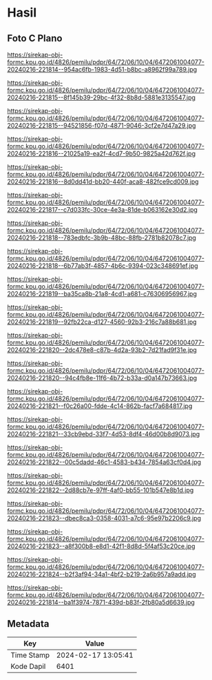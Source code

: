 # Hasil

## Foto C Plano

https://sirekap-obj-formc.kpu.go.id/4826/pemilu/pdpr/64/72/06/10/04/6472061004077-20240216-221814--954ac6fb-1983-4d51-b8bc-a8962f99a789.jpg

https://sirekap-obj-formc.kpu.go.id/4826/pemilu/pdpr/64/72/06/10/04/6472061004077-20240216-221815--8f145b39-29bc-4f32-8b8d-5881e3135547.jpg

https://sirekap-obj-formc.kpu.go.id/4826/pemilu/pdpr/64/72/06/10/04/6472061004077-20240216-221815--94521856-f07d-4871-9046-3cf2e7d47a29.jpg

https://sirekap-obj-formc.kpu.go.id/4826/pemilu/pdpr/64/72/06/10/04/6472061004077-20240216-221816--21025a19-ea2f-4cd7-9b50-9825a42d762f.jpg

https://sirekap-obj-formc.kpu.go.id/4826/pemilu/pdpr/64/72/06/10/04/6472061004077-20240216-221816--8d0dd41d-bb20-440f-aca8-482fce9cd009.jpg

https://sirekap-obj-formc.kpu.go.id/4826/pemilu/pdpr/64/72/06/10/04/6472061004077-20240216-221817--c7d033fc-30ce-4e3a-81de-b063162e30d2.jpg

https://sirekap-obj-formc.kpu.go.id/4826/pemilu/pdpr/64/72/06/10/04/6472061004077-20240216-221818--783edbfc-3b9b-48bc-88fb-2781b82078c7.jpg

https://sirekap-obj-formc.kpu.go.id/4826/pemilu/pdpr/64/72/06/10/04/6472061004077-20240216-221818--6b77ab3f-4857-4b6c-9394-023c348691ef.jpg

https://sirekap-obj-formc.kpu.go.id/4826/pemilu/pdpr/64/72/06/10/04/6472061004077-20240216-221819--ba35ca8b-21a8-4cd1-a681-c76306956967.jpg

https://sirekap-obj-formc.kpu.go.id/4826/pemilu/pdpr/64/72/06/10/04/6472061004077-20240216-221819--92fb22ca-d127-4560-92b3-216c7a88b681.jpg

https://sirekap-obj-formc.kpu.go.id/4826/pemilu/pdpr/64/72/06/10/04/6472061004077-20240216-221820--2dc478e8-c87b-4d2a-93b2-7d21fad9f31e.jpg

https://sirekap-obj-formc.kpu.go.id/4826/pemilu/pdpr/64/72/06/10/04/6472061004077-20240216-221820--94c4fb8e-11f6-4b72-b33a-d0a147b73663.jpg

https://sirekap-obj-formc.kpu.go.id/4826/pemilu/pdpr/64/72/06/10/04/6472061004077-20240216-221821--f0c26a00-fdde-4c14-862b-facf7a684817.jpg

https://sirekap-obj-formc.kpu.go.id/4826/pemilu/pdpr/64/72/06/10/04/6472061004077-20240216-221821--33cb9ebd-33f7-4d53-8df4-46d00b8d9073.jpg

https://sirekap-obj-formc.kpu.go.id/4826/pemilu/pdpr/64/72/06/10/04/6472061004077-20240216-221822--00c5dadd-46c1-4583-b434-7854a63cf0d4.jpg

https://sirekap-obj-formc.kpu.go.id/4826/pemilu/pdpr/64/72/06/10/04/6472061004077-20240216-221822--2d88cb7e-97ff-4af0-bb55-101b547e8b1d.jpg

https://sirekap-obj-formc.kpu.go.id/4826/pemilu/pdpr/64/72/06/10/04/6472061004077-20240216-221823--dbec8ca3-0358-4031-a7c6-95e97b2206c9.jpg

https://sirekap-obj-formc.kpu.go.id/4826/pemilu/pdpr/64/72/06/10/04/6472061004077-20240216-221823--a8f300b8-e8d1-42f1-8d8d-5f4af53c20ce.jpg

https://sirekap-obj-formc.kpu.go.id/4826/pemilu/pdpr/64/72/06/10/04/6472061004077-20240216-221824--b2f3af94-34a1-4bf2-b219-2a6b957a9add.jpg

https://sirekap-obj-formc.kpu.go.id/4826/pemilu/pdpr/64/72/06/10/04/6472061004077-20240216-221814--ba1f3974-7871-439d-b83f-2fb80a5d6639.jpg


## Metadata

| Key        | Value               |
| ---------- | ------------------- |
| Time Stamp | 2024-02-17 13:05:41 |
| Kode Dapil | 6401                |



